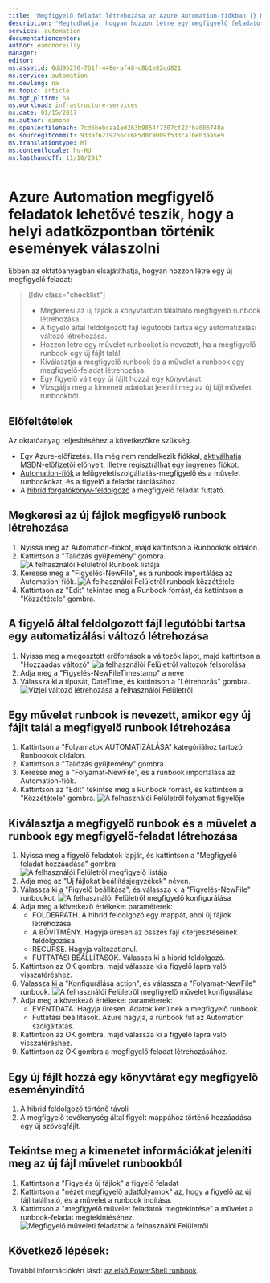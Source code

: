 ```yaml
---
title: "Megfigyelő feladat létrehozása az Azure Automation-fiókban |} Microsoft Docs"
description: "Megtudhatja, hogyan hozzon létre egy megfigyelő feladatot az Azure Automation-fiók egy mappában létrehozott új fájlokat beállításjegyzékek."
services: automation
documentationcenter: 
author: eamonoreilly
manager: 
editor: 
ms.assetid: 0dd95270-761f-448e-af48-c8b1e82cd821
ms.service: automation
ms.devlang: na
ms.topic: article
ms.tgt_pltfrm: na
ms.workload: infrastructure-services
ms.date: 01/15/2017
ms.author: eamono
ms.openlocfilehash: 7cd6bebcaa1ed263b9854f7307cf22fba006748e
ms.sourcegitcommit: 933af6219266cc685d0c9009f533ca1be03aa5e9
ms.translationtype: MT
ms.contentlocale: hu-HU
ms.lasthandoff: 11/18/2017
---
```

# <a name="azure-automation-watcher-tasks-enable-you-to-respond-to-events-happening-in-your-local-datacenter"></a>Azure Automation megfigyelő feladatok lehetővé teszik, hogy a helyi adatközpontban történik események válaszolni

Ebben az oktatóanyagban elsajátíthatja, hogyan hozzon létre egy új megfigyelő feladat:

> [!div class="checklist"]
> * Megkeresi az új fájlok a könyvtárban található megfigyelő runbook létrehozása.
> * A figyelő által feldolgozott fájl legutóbbi tartsa egy automatizálási változó létrehozása.
> * Hozzon létre egy művelet runbookot is nevezett, ha a megfigyelő runbook egy új fájlt talál.
> * Kiválasztja a megfigyelő runbook és a művelet a runbook egy megfigyelő-feladat létrehozása.
> * Egy figyelő vált egy új fájlt hozzá egy könyvtárat.
> * Vizsgálja meg a kimeneti adatokat jeleníti meg az új fájl művelet runbookból.  

## <a name="prerequisites"></a>Előfeltételek

Az oktatóanyag teljesítéséhez a következőkre szükség.
+ Egy Azure-előfizetés. Ha még nem rendelkezik fiókkal, [aktiválhatja MSDN-előfizetői előnyeit](https://azure.microsoft.com/pricing/member-offers/msdn-benefits-details/), illetve [regisztrálhat egy ingyenes fiókot](https://azure.microsoft.com/free/?WT.mc_id=A261C142F).
+ [Automation-fiók](automation-offering-get-started.md) a felügyeletiszolgáltatás-megfigyelő és a művelet runbookokat, és a figyelő a feladat tárolásához.
+ A [hibrid forgatókönyv-feldolgozó](automation-hybrid-runbook-worker.md) a megfigyelő feladat futtató.

## <a name="create-a-watcher-runbook-that-looks-for-new-files"></a>Megkeresi az új fájlok megfigyelő runbook létrehozása
1.  Nyissa meg az Automation-fiókot, majd kattintson a Runbookok oldalon.
2.  Kattintson a "Tallózás gyűjtemény" gombra.
![A felhasználói Felületről Runbook listája](media/automation-watchers-tutorial/WatcherTasksRunbookList.png)
3.  Keresse meg a "Figyelés-NewFile", és a runbook importálása az Automation-fiók.
![A felhasználói Felületről runbook közzététele](media/automation-watchers-tutorial/Watch-NewFileRunbook.png)
4.  Kattintson az "Edit" tekintse meg a Runbook forrást, és kattintson a "Közzététele" gombra.

## <a name="create-an-automation-variable-to-keep-the-last-time-a-file-was-processed-by-the-watcher"></a>A figyelő által feldolgozott fájl legutóbbi tartsa egy automatizálási változó létrehozása
1.  Nyissa meg a megosztott erőforrások a változók lapot, majd kattintson a "Hozzáadás változó" ![a felhasználói Felületről változók felsorolása](media/automation-watchers-tutorial/WatcherVariableList.png)
2.  Adja meg a "Figyelés-NewFileTimestamp" a neve
3.  Válassza ki a típusát, DateTime, és kattintson a "Létrehozás" gombra.
![Vízjel változó létrehozása a felhasználói Felületről](media/automation-watchers-tutorial/WatcherWatermarkVariable.png)

## <a name="create-an-action-runbook-that-is-called-when-the-watcher-runbook-finds-a-new-file"></a>Egy művelet runbook is nevezett, amikor egy új fájlt talál a megfigyelő runbook létrehozása
1.  Kattintson a "Folyamatok AUTOMATIZÁLÁSA" kategóriához tartozó Runbookok oldalon.
2.  Kattintson a "Tallózás gyűjtemény" gombra.
3.  Keresse meg a "Folyamat-NewFile", és a runbook importálása az Automation-fiók.
4.  Kattintson az "Edit" tekintse meg a Runbook forrást, és kattintson a "Közzététele" gombra.
![A felhasználói Felületről folyamat figyelője](media/automation-watchers-tutorial/Watch-ProcessNewFile.png)


## <a name="create-a-watcher-task-that-selects-the-watcher-runbook-and-action-runbook"></a>Kiválasztja a megfigyelő runbook és a művelet a runbook egy megfigyelő-feladat létrehozása
1.  Nyissa meg a figyelő feladatok lapját, és kattintson a "Megfigyelő feladat hozzáadása" gombra.
![A felhasználói Felületről megfigyelő listája](media/automation-watchers-tutorial/WatchersList.png)
2.  Adja meg az "Új fájlokat beállításjegyzékek" néven.
3.  Válassza ki a "Figyelő beállítása", és válassza ki a "Figyelés-NewFile" runbookot.
![A felhasználói Felületről megfigyelő konfigurálása](media/automation-watchers-tutorial/ConfigureWatcher.png)
4.  Adja meg a következő értékeket paraméterek:
    *   FOLDERPATH. A hibrid feldolgozó egy mappát, ahol új fájlok létrehozása
    *   A BŐVÍTMÉNY. Hagyja üresen az összes fájl kiterjesztéseinek feldolgozása.
    *   RECURSE. Hagyja változatlanul.
    *   FUTTATÁSI BEÁLLÍTÁSOK. Válassza ki a hibrid feldolgozó.
5.  Kattintson az OK gombra, majd válassza ki a figyelő lapra való visszatéréshez.
6.  Válassza ki a "Konfigurálása action", és válassza a "Folyamat-NewFile" runbook.
![A felhasználói Felületről megfigyelő művelet konfigurálása](media/automation-watchers-tutorial/ConfigureAction.png)
7.  Adja meg a következő értékeket paraméterek:
    *   EVENTDATA. Hagyja üresen. Adatok kerülnek a megfigyelő runbook.
    *   Futtatási beállítások. Azure hagyja, a runbook fut az Automation szolgáltatás.
8.  Kattintson az OK gombra, majd válassza ki a figyelő lapra való visszatéréshez.
9.  Kattintson az OK gombra a megfigyelő feladat létrehozásához.

## <a name="trigger-a-watcher-by-adding-a-new-file-to-a-directory"></a>Egy új fájlt hozzá egy könyvtárat egy megfigyelő eseményindító
1.  A hibrid feldolgozó történő távoli
2.  A megfigyelő tevékenység által figyelt mappához történő hozzáadása egy új szövegfájlt.

## <a name="inspect-the-output-from-the-action-runbook-that-shows-information-on-the-new-file"></a>Tekintse meg a kimenetet információkat jeleníti meg az új fájl művelet runbookból
1.  Kattintson a "Figyelés új fájlok" a figyelő feladat
2.  Kattintson a "nézet megfigyelő adatfolyamok" az, hogy a figyelő az új fájl található, és a művelet a runbook indítása.
3.  Kattintson a "megfigyelő művelet feladatok megtekintése" a művelet a runbook-feladat megtekintéséhez.
![Megfigyelő műveleti feladatok a felhasználói Felületről](media/automation-watchers-tutorial/WatcherActionJobs.png)


## <a name="next-steps"></a>Következő lépések:

További információkért lásd: [az első PowerShell runbook](automation-first-runbook-textual-powershell.md).








